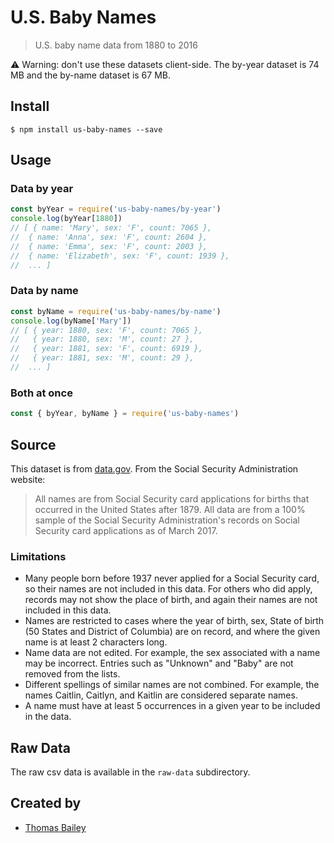# U.S. Baby Names
> U.S. baby name data from 1880 to 2016

⚠️ Warning: don't use these datasets client-side. The by-year dataset is 74 MB and the by-name dataset is 67 MB.

## Install

```
$ npm install us-baby-names --save
```

## Usage

### Data by year

```js
const byYear = require('us-baby-names/by-year')
console.log(byYear[1880])
// [ { name: 'Mary', sex: 'F', count: 7065 },
//  { name: 'Anna', sex: 'F', count: 2604 },
//  { name: 'Emma', sex: 'F', count: 2003 },
//  { name: 'Elizabeth', sex: 'F', count: 1939 },
//  ... ]
```

### Data by name
```js
const byName = require('us-baby-names/by-name')
console.log(byName['Mary'])
// [ { year: 1880, sex: 'F', count: 7065 },
//   { year: 1880, sex: 'M', count: 27 },
//   { year: 1881, sex: 'F', count: 6919 },
//   { year: 1881, sex: 'M', count: 29 },
//  ... ]
```

### Both at once

```js
const { byYear, byName } = require('us-baby-names')
```

## Source

This dataset is from [data.gov](https://catalog.data.gov/dataset/baby-names-from-social-security-card-applications-national-level-data). From the Social Security Administration website:

> All names are from Social Security card applications for births that occurred in the United States after 1879. All data are from a 100% sample of the Social Security Administration's records on Social Security card applications as of March 2017.

### Limitations

- Many people born before 1937 never applied for a Social Security card, so their names are not included in this data. For others who did apply, records may not show the place of birth, and again their names are not included in this data.
- Names are restricted to cases where the year of birth, sex, State of birth (50 States and District of Columbia) are on record, and where the given name is at least 2 characters long.
- Name data are not edited. For example, the sex associated with a name may be incorrect. Entries such as "Unknown" and "Baby" are not removed from the lists.
- Different spellings of similar names are not combined. For example, the names Caitlin, Caitlyn, and Kaitlin are considered separate names.
- A name must have at least 5 occurrences in a given year to be included in the data.

## Raw Data

The raw csv data is available in the `raw-data` subdirectory.

## Created by

- [Thomas Bailey](https://github.com/noise-machines)
